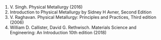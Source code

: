 1. V. Singh. Physical Metallurgy (2016)<br>
2. Introduction to Physical Metallurgy by Sidney H Avner, Second Edition<br>
3. V. Raghavan. Physical Metallurgy: Principles and Practices, Third edition (2006)<br>
4. William D. Callister, David G. Rethwisch. Materials Science and Engineering: An Introduction 10th edition (2018)

